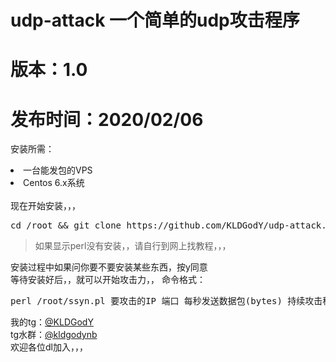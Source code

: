 # udp-attack 一个简单的udp攻击程序
# 版本：1.0
# 发布时间：2020/02/06
<p>安装所需：</p>
<li>一台能发包的VPS</li>
<li>Centos 6.x系统</li>
<br>
现在开始安装，，，
<br>
<pre>cd /root && git clone https://github.com/KLDGodY/udp-attack.git && perl setup.pl</pre>
<blockquote>如果显示perl没有安装，，请自行到网上找教程，，，</blockquote>
安装过程中如果问你要不要安装某些东西，按y同意
<br>
等待安装好后，，就可以开始攻击力，，
命令格式：<pre>perl /root/ssyn.pl 要攻击的IP 端口 每秒发送数据包(bytes) 持续攻击秒数</pre>
我的tg：<a href="//t.me/KLDGodY">@KLDGodY</a><br>
tg水群：<a href="//t.me/kldgodynb">@kldgodynb</a><br>欢迎各位dl加入，，，
